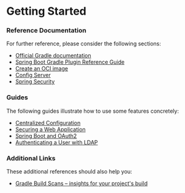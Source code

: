 # Getting Started

### Reference Documentation
For further reference, please consider the following sections:

* [Official Gradle documentation](https://docs.gradle.org)
* [Spring Boot Gradle Plugin Reference Guide](https://docs.spring.io/spring-boot/docs/2.5.12/gradle-plugin/reference/html/)
* [Create an OCI image](https://docs.spring.io/spring-boot/docs/2.5.12/gradle-plugin/reference/html/#build-image)
* [Config Server](https://docs.spring.io/spring-cloud-config/docs/current/reference/html/#_spring_cloud_config_server)
* [Spring Security](https://docs.spring.io/spring-boot/docs/2.5.12/reference/htmlsingle/#boot-features-security)

### Guides
The following guides illustrate how to use some features concretely:

* [Centralized Configuration](https://spring.io/guides/gs/centralized-configuration/)
* [Securing a Web Application](https://spring.io/guides/gs/securing-web/)
* [Spring Boot and OAuth2](https://spring.io/guides/tutorials/spring-boot-oauth2/)
* [Authenticating a User with LDAP](https://spring.io/guides/gs/authenticating-ldap/)

### Additional Links
These additional references should also help you:

* [Gradle Build Scans – insights for your project's build](https://scans.gradle.com#gradle)

